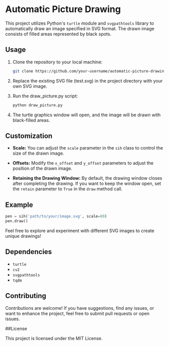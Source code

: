# Automatic Picture Drawing

This project utilizes Python's `turtle` module and `svgpathtools` library to automatically draw an image specified in SVG format. The drawn image consists of filled areas represented by black spots.

## Usage

1. Clone the repository to your local machine:

   ```bash
   git clone https://github.com/your-username/automatic-picture-drawing.git
   ```

2. Replace the existing SVG file (test.svg) in the project directory with your own SVG image.

3. Run the draw_picture.py script:

   ```bash
   python draw_picture.py
   ```

4. The turtle graphics window will open, and the image will be drawn with black-filled areas.

## Customization

- **Scale:** You can adjust the `scale` parameter in the `sih` class to control the size of the drawn image.

- **Offsets:** Modify the `x_offset` and `y_offset` parameters to adjust the position of the drawn image.

- **Retaining the Drawing Window:** By default, the drawing window closes after completing the drawing. If you want to keep the window open, set the `retain` parameter to `True` in the `draw` method call.

## Example

```python
pen = sih('path/to/your/image.svg', scale=80)
pen.draw()
```

Feel free to explore and experiment with different SVG images to create unique drawings!

## Dependencies

- `turtle`
- `cv2`
- `svgpathtools`
- `tqdm`

## Contributing

Contributions are welcome! If you have suggestions, find any issues, or want to enhance the project, feel free to submit pull requests or open issues.

##License

This project is licensed under the MIT License.


